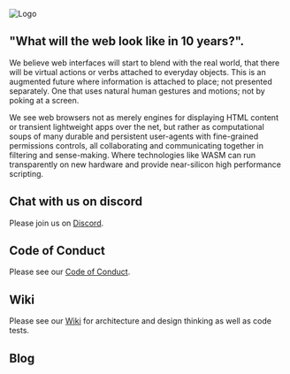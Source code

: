 ![Logo](crystal.webp)

## "What will the web look like in 10 years?".
We believe web interfaces will start to blend with the real world, that there will be virtual actions or verbs attached to everyday objects. This is an augmented future where information is attached to place; not presented separately. One that uses natural human gestures and motions; not by poking at a screen.

We see web browsers not as merely engines for displaying HTML content or transient lightweight apps over the net, but rather as computational soups of many durable and persistent user-agents with fine-grained permissions controls, all collaborating and communicating together in filtering and sense-making. Where technologies like WASM can run transparently on new hardware and provide near-silicon high performance scripting.

## Chat with us on discord
Please join us on [Discord](https://discord.gg/eRsBbcXjzX).

## Code of Conduct
Please see our [Code of Conduct](CODE_OF_CONDUCT.md).

## Wiki
Please see our [Wiki](https://github.com/orbitalweb/orbitalweb.github.io/wiki) for architecture and design thinking as well as code tests.

## Blog
